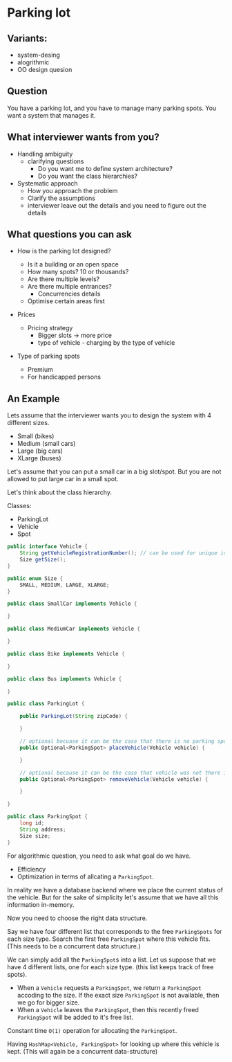 # Parking lot

## Variants:

* system-desing
* alogrithmic
* OO design quesion

## Question

You have a parking lot, and you have to manage many parking spots. You want a system that manages it.

## What interviewer wants from you?

* Handling ambiguity
  * clarifying questions
    * Do you want me to define system architecture?
    * Do you want the class hierarchies?
* Systematic approach
  * How you approach the problem
  * Clarify the assumptions
  * interviewer leave out the details and you need to figure out the details

## What questions you can ask

* How is the parking lot designed?
  * Is it a building or an open space
  * How many spots? 10 or thousands?
  * Are there multiple levels?
  * Are there multiple entrances?
    * Concurrencies details
  * Optimise certain areas first

* Prices
  * Pricing strategy
    * Bigger slots -> more price
    * type of vehicle - charging by the type of vehicle

* Type of parking spots
  * Premium
  * For handicapped persons

## An Example

Lets assume that the interviewer wants you to design the system with 4 different sizes.

* Small (bikes)
* Medium (small cars)
* Large (big cars)
* XLarge (buses)

Let's assume that you can put a small car in a big slot/spot. But you are not allowed to put large car in a small spot.

Let's think about the class hierarchy.

Classes:

* ParkingLot
* Vehicle
* Spot

```java
public interface Vehicle {
    String getVehicleRegistrationNumber(); // can be used for unique identification
    Size getSize();
}

public enum Size {
    SMALL, MEDIUM, LARGE, XLARGE;
}

```

```java
public class SmallCar implements Vehicle {

}

public class MediumCar implements Vehicle {

}

public class Bike implements Vehicle {

}

public class Bus implements Vehicle {

}
```

```java
public class ParkingLot {

    public ParkingLot(String zipCode) {

    }

    // optional becuase it can be the case that there is no parking spot free.
    public Optional<ParkingSpot> placeVehicle(Vehicle vehicle) {

    }

    // optional because it can be the case that vehicle was not there in the parking lot
    public Optional<ParkingSpot> removeVehicle(Vehicle vehicle) {

    }

}
```

```java
public class ParkingSpot {
    long id;
    String address;
    Size size;
}
```

For algorithmic question, you need to ask what goal do we have. 

* Efficiency
* Optimization in terms of allcating a `ParkingSpot`.

In reality we have a database backend where we place the current status of the vehicle. But for the sake of simplicity let's assume that we have all this information in-memory.

Now you need to choose the right data structure.

Say we have four different list that corresponds to the free `ParkingSpots` for each size type. Search the first free `ParkingSpot` where this vehicle fits. (This needs to be a concurrent data structure.)

We can simply add all the `ParkingSpot`s into a list.
Let us suppose that we have 4 different lists, one for each size type. (this list keeps track of free spots).

* When a `Vehicle` requests a `ParkingSpot`, we return a `ParkingSpot` accoding to the size. If the exact size `ParkingSpot` is not available, then we go for bigger size.
* When a `Vehicle` leaves the `ParkingSpot`, then this recently freed `ParkingSpot` will be added to it's free list.

Constant time `O(1)` operation for allocating the `ParkingSpot`.

Having `HashMap<Vehicle, ParkingSpot>` for looking up where this vehicle is kept. (This will again be a concurrent data-structure)